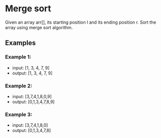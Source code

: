 # Merge sort

Given an array arr[], its starting position l and its ending position r. Sort the array using merge sort algorithm.

## Examples
### Example 1: 
- input: [1, 3, 4, 7, 9]
- output: [1, 3, 4, 7, 9]

### Example 2: 
- input: [3,7,4,1,8,0,9]
- output: [0,1,3,4,7,8,9]

### Example 3: 
- input: [3,7,4,1,8,0]
- output: [0,1,3,4,7,8]
